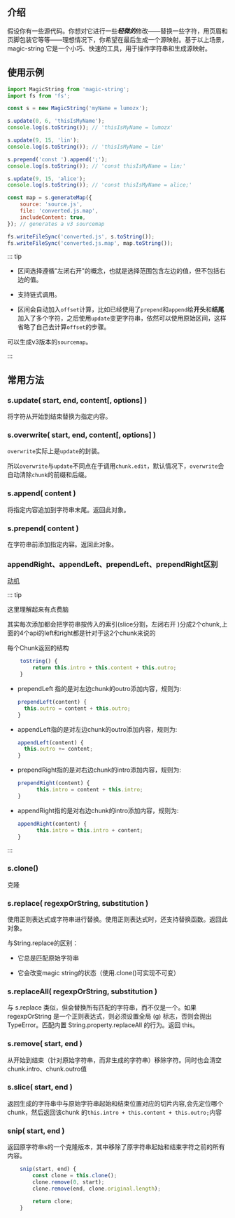 ## 介绍

假设你有一些源代码。你想对它进行一些***轻微的***修改——替换一些字符，用页眉和页脚包装它等等——理想情况下，你希望在最后生成一个源映射。基于以上场景，magic-string 它是一个小巧、快速的工具，用于操作字符串和生成源映射。

## 使用示例

```js
import MagicString from 'magic-string';
import fs from 'fs';

const s = new MagicString('myName = lumozx');

s.update(0, 6, 'thisIsMyName');
console.log(s.toString()); // 'thisIsMyName = lumozx'

s.update(9, 15, 'lin');
console.log(s.toString()); // 'thisIsMyName = lin'

s.prepend('const ').append(';');
console.log(s.toString()); // 'const thisIsMyName = lin;'

s.update(9, 15, 'alice');
console.log(s.toString()); // 'const thisIsMyName = alice;'

const map = s.generateMap({
	source: 'source.js',
	file: 'converted.js.map',
	includeContent: true,
}); // generates a v3 sourcemap

fs.writeFileSync('converted.js', s.toString());
fs.writeFileSync('converted.js.map', map.toString());

```

::: tip

- 区间选择遵循"左闭右开"的概念，也就是选择范围包含左边的值，但不包括右边的值。

- 支持链式调用。

- 区间会自动加入`offset`计算，比如已经使用了`prepend`和`append`给**开头**和**结尾**加入了多个字符，之后使用`update`变更字符串，依然可以使用原始区间，这样省略了自己去计算`offset`的步骤。

可以生成v3版本的`sourcemap`。

:::

## 常用方法

### s.update( start, end, content[, options] )

将字符从开始到结束替换为指定内容。

### s.overwrite( start, end, content[, options] )

`overwrite`实际上是`update`的封装。

所以`overwrite`与`update`不同点在于调用`chunk.edit`，默认情况下，`overwrite`会自动清除`chunk`的前缀和后缀。

### s.append( content )

将指定内容追加到字符串末尾。返回此对象。

### s.prepend( content )

在字符串前添加指定内容。返回此对象。

### appendRight、appendLeft、prependLeft、prependRight区别

[动机](https://github.com/Rich-Harris/magic-string/issues/109)

::: tip

这里理解起来有点费脑

其实每次添加都会把字符串按传入的索引(slice分割，左闭右开 )分成2个chunk,上面的4个api的left和right都是针对于这2个chunk来说的

每个Chunk返回的结构

```js
	toString() {
		return this.intro + this.content + this.outro;
	}
```

- prependLeft 指的是对左边chunk的outro添加内容，规则为:

  ```js
  prependLeft(content) {
  	this.outro = content + this.outro;
  }
  ```

- appendLeft指的是对左边chunk的outro添加内容，规则为:

  ```js
  appendLeft(content) {
    this.outro += content;
  }
  ```

- prependRight指的是对右边chunk的intro添加内容，规则为:

  ```js
  prependRight(content) {
  		this.intro = content + this.intro;
  }
  ```

- appendRight指的是对右边chunk的intro添加内容，规则为:

  ```js
  appendRight(content) {
  		this.intro = this.intro + content;
  }
  ```

:::

### s.clone()

克隆

### s.replace( regexpOrString, substitution )

使用正则表达式或字符串进行替换。使用正则表达式时，还支持替换函数。返回此对象。

与String.replace的区别：

-  它总是匹配原始字符串

- 它会改变magic string的状态（使用.clone()可实现不可变）

### s.replaceAll( regexpOrString, substitution )

与 s.replace 类似，但会替换所有匹配的字符串，而不仅是一个。如果 regexpOrString 是一个正则表达式，则必须设置全局 (g) 标志，否则会抛出 TypeError。匹配内置 String.property.replaceAll 的行为。返回 this。

### s.remove( start, end )

从开始到结束（针对原始字符串，而非生成的字符串）移除字符。同时也会清空chunk.intro、chunk.outro值

### s.slice( start, end )

返回生成的字符串中与原始字符串起始和结束位置对应的切片内容,会先定位哪个chunk，然后返回该chunk 的`this.intro + this.content + this.outro;`内容

### snip( start, end )

返回原字符串s的一个克隆版本，其中移除了原字符串起始和结束字符之前的所有内容。

```js
	snip(start, end) {
		const clone = this.clone();
		clone.remove(0, start);
		clone.remove(end, clone.original.length);

		return clone;
	}
```

